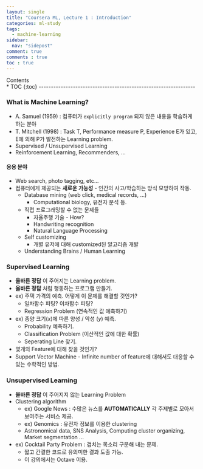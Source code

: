 ```yaml
---
layout: single
title: "Coursera ML, Lecture 1 : Introduction"
categories: ml-study
tags:
  - machine-learning
sidebar:
  nav: "sidepost"
comment: true
comments : true
toc : true
---
```


<div id="toc">
Contents
</div>
* TOC
{:toc}
----------------------------------------------------------------

### What is Machine Learning?
- A. Samuel (1959) : 컴퓨터가 `explicitly program` 되지 않은 내용을 학습하게 하는 분야
- T. Mitchell (1998) : Task T, Performance measure P, Experience E가 있고, E에 의해 P가 발전하는 Learning problem.
- Supervised / Unsupervised Learning
- Reinforcement Learning, Recommenders, ...
  

#### 응용 분야
- Web search, photo tagging, etc...
- 컴퓨터에게 제공되는 **새로운 가능성** - 인간의 사고/학습하는 방식 모방하여 작동.
  - Database mining (web click, medical records, ...)
    - Computational biology, 유전자 분석 등.
  - 직접 프로그래밍할 수 없는 문제들 
    - 자율주행 기술 - How?
    - Handwriting recognition
    - Natural Language Processing
  - Self customizing
    - 개별 유저에 대해 customized된 알고리즘 개발
  - Understanding Brains / Human Learning


### Supervised Learning
- **올바른 정답** 이 주어지는 Learning problem.
- **올바른 정답** 처럼 행동하는 프로그램 만들기. 
- ex) 주택 가격의 예측. 어떻게 이 문제를 해결할 것인가?
  - 일차함수 피팅? 이차함수 피팅?
  - Regression Problem (연속적인 값 예측하기)
- ex) 종양 크기($x$)에 따른 양성 / 악성 ($y$) 예측. 
  - Probability 예측하기.
  - Classification Problem (이산적인 값에 대한 확률)
  - Seperating Line 찾기.
- 몇개의 Feature에 대해 찾을 것인가? 
- Support Vector Machine - Infinite number of feature에 대해서도 대응할 수 있는 수학적인 방법.


### Unsupervised Learning
- **올바른 정답** 이 주어지지 않는 Learning Problem 
- Clustering algorithm
  - ex) Google News : 수많은 뉴스를 **AUTOMATICALLY** 각 주제별로 모아서 보여주는 서비스 제공.
  - ex) Genomics : 유전자 정보를 이용한 clustering
  - Astronomical data, SNS Analysis, Computing cluster organizing, Market segmentation ... 
- ex) Cocktail Party Problem : 겹치는 목소리 구분해 내는 문제.
  - 짧고 간결한 코드로 유의미한 결과 도출 가능.
  - 이 강의에서는 Octave 이용.